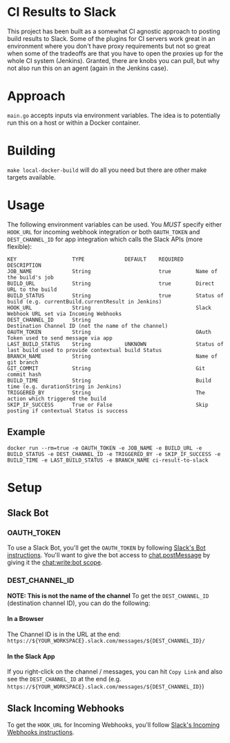 # CI Results to Slack

This project has been built as a somewhat CI agnostic approach to posting 
build results to Slack. Some of the plugins for CI servers work great in an environment
where you don't have proxy requirements but not so great when some of the tradeoffs are that
you have to open the proxies up for the whole CI system (Jenkins). Granted, there are knobs
you can pull, but why not also run this on an agent (again in the Jenkins case).

# Approach
`main.go` accepts inputs via environment variables. The idea is to potentially
run this on a host or within a Docker container.

# Building
`make local-docker-build` will do all you need but there are other make targets available.

# Usage
The following environment variables can be used. You *MUST* specify either `HOOK_URL` for incoming webhook integration 
or both `OAUTH_TOKEN` and `DEST_CHANNEL_ID` for app integration which calls the Slack APIs (more flexible):
```
KEY                  TYPE             DEFAULT    REQUIRED    DESCRIPTION
JOB_NAME             String                      true        Name of the build's job
BUILD_URL            String                      true        Direct URL to the build
BUILD_STATUS         String                      true        Status of build (e.g. currentBuild.currentResult in Jenkins)
HOOK_URL             String                                  Slack Webhook URL set via Incoming Webhooks
DEST_CHANNEL_ID      String                                  Destination Channel ID (not the name of the channel)
OAUTH_TOKEN          String                                  OAuth Token used to send message via app
LAST_BUILD_STATUS    String           UNKNOWN                Status of last build used to provide contextual build Status
BRANCH_NAME          String                                  Name of git branch
GIT_COMMIT           String                                  Git commit hash
BUILD_TIME           String                                  Build time (e.g. durationString in Jenkins)
TRIGGERED_BY         String                                  The action which triggered the build
SKIP_IF_SUCCESS      True or False                           Skip posting if contextual Status is success
```

## Example
`docker run --rm=true -e OAUTH_TOKEN -e JOB_NAME -e BUILD_URL -e BUILD_STATUS -e DEST_CHANNEL_ID -e TRIGGERED_BY -e SKIP_IF_SUCCESS -e BUILD_TIME -e LAST_BUILD_STATUS -e BRANCH_NAME ci-result-to-slack`

# Setup

## Slack Bot

### OAUTH_TOKEN
To use a Slack Bot, you'll get the `OAUTH_TOKEN` by following 
[Slack's Bot instructions](https://api.slack.com/bot-users#getting-started). You'll want to give the bot access to 
[chat.postMessage](https://api.slack.com/methods/chat.postMessage) by giving it the 
[chat:write:bot scope](https://api.slack.com/scopes/chat:write:bot).

### DEST_CHANNEL_ID
**NOTE: This is not the name of the channel**
To get the `DEST_CHANNEL_ID` (destination channel ID), you can do the following:

#### In a Browser
The Channel ID is in the URL at the end: `https://${YOUR_WORKSPACE}.slack.com/messages/${DEST_CHANNEL_ID}/`

#### In the Slack App
If you right-click on the channel / messages, you can hit `Copy Link` and also see the `DEST_CHANNEL_ID` at the end
(e.g. `https://${YOUR_WORKSPACE}.slack.com/messages/${DEST_CHANNEL_ID}`)

## Slack Incoming Webhooks
To get the `HOOK_URL` for Incoming Webhooks, you'll follow 
[Slack's Incoming Webhooks instructions](https://api.slack.com/incoming-webhooks).
